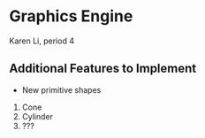 # Graphics Engine
Karen Li, period 4
## Additional Features to Implement
- New primitive shapes
1. Cone
2. Cylinder
3. ???
